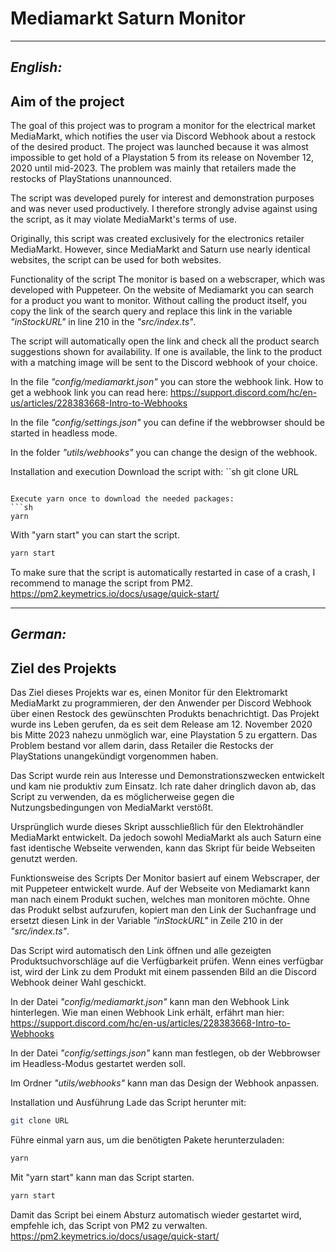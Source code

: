 # Mediamarkt Saturn Monitor


---
## _English:_
## Aim of the project
The goal of this project was to program a monitor for the electrical market MediaMarkt, which notifies the user via Discord Webhook about a restock of the desired product. The project was launched because it was almost impossible to get hold of a Playstation 5 from its release on November 12, 2020 until mid-2023. The problem was mainly that retailers made the restocks of PlayStations unannounced.

The script was developed purely for interest and demonstration purposes and was never used productively. I therefore strongly advise against using the script, as it may violate MediaMarkt's terms of use.

Originally, this script was created exclusively for the electronics retailer MediaMarkt. However, since MediaMarkt and Saturn use nearly identical websites, the script can be used for both websites.

Functionality of the script
The monitor is based on a webscraper, which was developed with Puppeteer. On the website of Mediamarkt you can search for a product you want to monitor. Without calling the product itself, you copy the link of the search query and replace this link in the variable _"inStockURL"_ in line 210 in the _"src/index.ts"_.

The script will automatically open the link and check all the product search suggestions shown for availability. If one is available, the link to the product with a matching image will be sent to the Discord webhook of your choice.

In the file _"config/mediamarkt.json"_ you can store the webhook link. How to get a webhook link you can read here:
https://support.discord.com/hc/en-us/articles/228383668-Intro-to-Webhooks

In the file _"config/settings.json"_ you can define if the webbrowser should be started in headless mode.

In the folder _"utils/webhooks"_ you can change the design of the webhook.

Installation and execution
Download the script with:
``sh
git clone URL
```

Execute yarn once to download the needed packages:
```sh
yarn
```


With "yarn start" you can start the script.
```sh
yarn start
```

To make sure that the script is automatically restarted in case of a crash, I recommend to manage the script from PM2.
https://pm2.keymetrics.io/docs/usage/quick-start/

---
## _German:_

## Ziel des Projekts
Das Ziel dieses Projekts war es, einen Monitor für den Elektromarkt MediaMarkt zu programmieren, der den Anwender per Discord Webhook über einen Restock des gewünschten Produkts benachrichtigt. Das Projekt wurde ins Leben gerufen, da es seit dem Release am 12. November 2020 bis Mitte 2023 nahezu unmöglich war, eine Playstation 5 zu ergattern. Das Problem bestand vor allem darin, dass Retailer die Restocks der PlayStations unangekündigt vorgenommen haben.

Das Script wurde rein aus Interesse und Demonstrationszwecken entwickelt und kam nie produktiv zum Einsatz. Ich rate daher dringlich davon ab, das Script zu verwenden, da es möglicherweise gegen die Nutzungsbedingungen von MediaMarkt verstößt.

Ursprünglich wurde dieses Skript ausschließlich für den Elektrohändler MediaMarkt entwickelt. Da jedoch sowohl MediaMarkt als auch Saturn eine fast identische Webseite verwenden, kann das Skript für beide Webseiten genutzt werden.

Funktionsweise des Scripts
Der Monitor basiert auf einem Webscraper, der mit Puppeteer entwickelt wurde. Auf der Webseite von Mediamarkt kann man nach einem Produkt suchen, welches man monitoren möchte. Ohne das Produkt selbst aufzurufen, kopiert man den Link der Suchanfrage und ersetzt diesen Link in der Variable _"inStockURL"_ in Zeile 210 in der _"src/index.ts"_.

Das Script wird automatisch den Link öffnen und alle gezeigten Produktsuchvorschläge auf die Verfügbarkeit prüfen. Wenn eines verfügbar ist, wird der Link zu dem Produkt mit einem passenden Bild an die Discord Webhook deiner Wahl geschickt.

In der Datei _"config/mediamarkt.json"_ kann man den Webhook Link hinterlegen. Wie man einen Webhook Link erhält, erfährt man hier:
https://support.discord.com/hc/en-us/articles/228383668-Intro-to-Webhooks

In der Datei _"config/settings.json"_ kann man festlegen, ob der Webbrowser im Headless-Modus gestartet werden soll.

Im Ordner _"utils/webhooks"_ kann man das Design der Webhook anpassen.

Installation und Ausführung
Lade das Script herunter mit:
```sh
git clone URL
```

Führe einmal yarn aus, um die benötigten Pakete herunterzuladen:
```sh
yarn
```


Mit "yarn start" kann man das Script starten.
```sh
yarn start
```

Damit das Script bei einem Absturz automatisch wieder gestartet wird, empfehle ich, das Script von PM2 zu verwalten.
https://pm2.keymetrics.io/docs/usage/quick-start/
